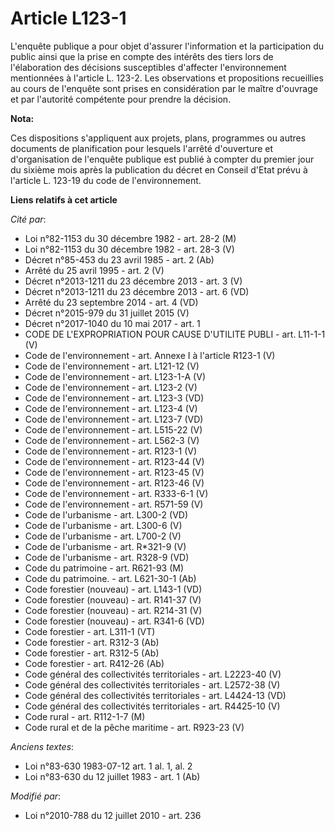 # Article L123-1

L'enquête publique a pour objet d'assurer l'information et la participation du public ainsi que la prise en compte des
intérêts des tiers lors de l'élaboration des décisions susceptibles d'affecter l'environnement mentionnées à l'article L.
123-2. Les observations et propositions recueillies au cours de l'enquête sont prises en considération par le maître
d'ouvrage et par l'autorité compétente pour prendre la décision.

**Nota:**

Ces dispositions s'appliquent aux projets, plans, programmes ou autres documents de planification pour lesquels l'arrêté
d'ouverture et d'organisation de l'enquête publique est publié à compter du premier jour du sixième mois après la publication
du décret en Conseil d'Etat prévu à l'article L. 123-19 du code de l'environnement.

**Liens relatifs à cet article**

_Cité par_:

  - Loi n°82-1153 du 30 décembre 1982 - art. 28-2 (M)
  - Loi n°82-1153 du 30 décembre 1982 - art. 28-3 (V)
  - Décret n°85-453 du 23 avril 1985 - art. 2 (Ab)
  - Arrêté du 25 avril 1995 - art. 2 (V)
  - Décret n°2013-1211 du 23 décembre 2013 - art. 3 (V)
  - Décret n°2013-1211 du 23 décembre 2013 - art. 6 (VD)
  - Arrêté du 23 septembre 2014 - art. 4 (VD)
  - Décret n°2015-979 du 31 juillet 2015 (V)
  - Décret n°2017-1040 du 10 mai 2017 - art. 1
  - CODE DE L'EXPROPRIATION POUR CAUSE D'UTILITE PUBLI - art. L11-1-1 (V)
  - Code de l'environnement - art. Annexe I à l'article R123-1 (V)
  - Code de l'environnement - art. L121-12 (V)
  - Code de l'environnement - art. L123-1-A (V)
  - Code de l'environnement - art. L123-2 (V)
  - Code de l'environnement - art. L123-3 (VD)
  - Code de l'environnement - art. L123-4 (V)
  - Code de l'environnement - art. L123-7 (VD)
  - Code de l'environnement - art. L515-22 (V)
  - Code de l'environnement - art. L562-3 (V)
  - Code de l'environnement - art. R123-1 (V)
  - Code de l'environnement - art. R123-44 (V)
  - Code de l'environnement - art. R123-45 (V)
  - Code de l'environnement - art. R123-46 (V)
  - Code de l'environnement - art. R333-6-1 (V)
  - Code de l'environnement - art. R571-59 (V)
  - Code de l'urbanisme - art. L300-2 (VD)
  - Code de l'urbanisme - art. L300-6 (V)
  - Code de l'urbanisme - art. L700-2 (V)
  - Code de l'urbanisme - art. R*321-9 (V)
  - Code de l'urbanisme - art. R328-9 (VD)
  - Code du patrimoine - art. R621-93 (M)
  - Code du patrimoine. - art. L621-30-1 (Ab)
  - Code forestier (nouveau) - art. L143-1 (VD)
  - Code forestier (nouveau) - art. R141-37 (V)
  - Code forestier (nouveau) - art. R214-31 (V)
  - Code forestier (nouveau) - art. R341-6 (VD)
  - Code forestier - art. L311-1 (VT)
  - Code forestier - art. R312-3 (Ab)
  - Code forestier - art. R312-5 (Ab)
  - Code forestier - art. R412-26 (Ab)
  - Code général des collectivités territoriales - art. L2223-40 (V)
  - Code général des collectivités territoriales - art. L2572-38 (V)
  - Code général des collectivités territoriales - art. L4424-13 (VD)
  - Code général des collectivités territoriales - art. R4425-10 (V)
  - Code rural - art. R112-1-7 (M)
  - Code rural et de la pêche maritime - art. R923-23 (V)

_Anciens textes_:

  - Loi n°83-630 1983-07-12 art. 1 al. 1, al. 2
  - Loi n°83-630 du 12 juillet 1983 - art. 1 (Ab)

_Modifié par_:

  - Loi n°2010-788 du 12 juillet 2010 - art. 236
